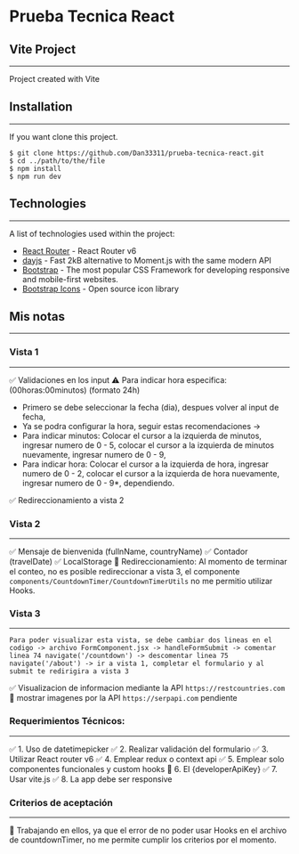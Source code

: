 # Prueba Tecnica React

## Vite Project
***
Project created with Vite

## Installation
***
If you want clone this project. 
```
$ git clone https://github.com/Dan33311/prueba-tecnica-react.git
$ cd ../path/to/the/file
$ npm install
$ npm run dev
```

## Technologies
***
A list of technologies used within the project:

* [React Router](https://reactrouter.com/) - React Router v6
* [dayjs](https://day.js.org/) - Fast 2kB alternative to Moment.js with the same modern API
* [Bootstrap](https://getbootstrap.com/) - The most popular CSS Framework for developing responsive and mobile-first websites.
* [Bootstrap Icons](https://icons.getbootstrap.com/) - Open source icon library

## Mis notas
***
### Vista 1
***
✅ Validaciones en los input
⚠ Para indicar hora especifica: (00horas:00minutos) (formato 24h)
* Primero se debe seleccionar la fecha (dia), despues volver al input de fecha,
* Ya se podra configurar la hora, seguir estas recomendaciones ->
* Para indicar minutos: Colocar el cursor a la izquierda de minutos, ingresar numero de 0 - 5, colocar el cursor a la izquierda de minutos nuevamente, ingresar numero de 0 - 9,
* Para indicar hora: Colocar el cursor a la izquierda de hora, ingresar numero de 0 - 2, colocar el cursor a la izquierda de hora nuevamente, ingresar numero de 0 - 9*, dependiendo.

✅ Redireccionamiento a vista 2

### Vista 2
***
✅ Mensaje de bienvenida (fullnName, countryName)
✅ Contador (travelDate)
✅ LocalStorage
💬 Redireccionamiento: Al momento de terminar el conteo, no es posible redireccionar a vista 3, el componente `components/CountdownTimer/CountdownTimerUtils` no me permitio utilizar Hooks.

### Vista 3
***
`Para poder visualizar esta vista, se debe cambiar dos lineas en el codigo -> archivo FormComponent.jsx -> handleFormSubmit -> comentar linea 74 navigate('/countdown') -> descomentar linea 75 navigate('/about') -> ir a vista 1, completar el formulario y al submit te redirigira a vista 3`

✅ Visualizacion de informacion mediante la API `https://restcountries.com `
💬 mostrar imagenes por la API `https://serpapi.com` pendiente

### Requerimientos Técnicos:
***
✅ 1. Uso de datetimepicker
✅ 2. Realizar validación del formulario 
✅ 3. Utilizar React router v6
✅ 4. Emplear redux o context api
✅ 5. Emplear solo componentes funcionales y custom hooks
💬 6. El {developerApiKey}
✅ 7. Usar vite.js
✅ 8. La app debe ser responsive

### Criterios de aceptación
***
💬 Trabajando en ellos, ya que el error de no poder usar Hooks en el archivo de countdownTimer, no me permite cumplir los criterios por el momento.

<!-- Side information: Running on Heroku that will allow us to use the application. -->

<!-- https://markdown-fighting-games-events.herokuapp.com/ -->